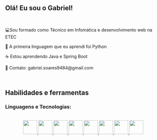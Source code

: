## Olá! Eu sou o Gabriel!
<br>
<p> 💻Sou formado como Técnico em Infomática e desenvolvimento web na ETEC</p>
<p> 🐍 A primeira linguagem que eu aprendi foi Python</p>
<p> ☕ Estou aprendendo Java e Spring Boot</p>
<p> 📧 Contato: gabriel.soares9484@gmail.com</p>

<br>

 ## Habilidades e ferramentas

### Linguagens e Tecnologias:
<div style="display: inline_block" align="center"><br>
  <a href="https://github.com/BrielSoares">
    <img src="https://cdn.jsdelivr.net/gh/devicons/devicon/icons/python/python-original.svg" width="45px">
    <img src="https://cdn.jsdelivr.net/gh/devicons/devicon/icons/javascript/javascript-original.svg" width="45px">
    <img src="https://cdn.jsdelivr.net/gh/devicons/devicon/icons/html5/html5-original.svg" width="45px">
    <img src="https://cdn.jsdelivr.net/gh/devicons/devicon/icons/css3/css3-original.svg" width="45px">
    <img src="https://cdn.jsdelivr.net/gh/devicons/devicon/icons/android/android-plain.svg" width="45px">
    <img src="https://cdn.jsdelivr.net/gh/devicons/devicon/icons/php/php-original.svg" width="45px">
    <img src="https://cdn.jsdelivr.net/gh/devicons/devicon/icons/mysql/mysql-original.svg" width="45px"> 
    <img src="https://cdn.jsdelivr.net/gh/devicons/devicon/icons/vscode/vscode-original.svg" width="45px"/>
  </a>
</div>

## 

